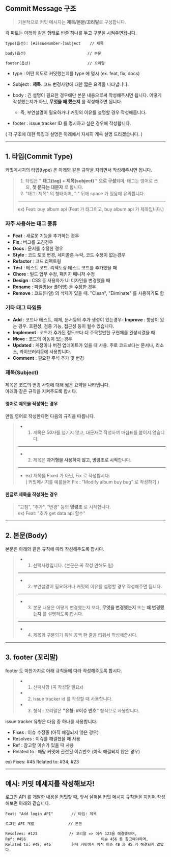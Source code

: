 ## Commit Message 구조

> 기본적으로 커밋 메시지는 **제목/본문/꼬리말**로 구성합니다.

각 파트는 아래와 같은 형태로 빈줄 하나를 두고 구분을 시켜주면됩니다.

```null
type(옵션): [#issueNumber-]Subject    // 제목

body(옵션)                           // 본문

footer(옵션)                         // 꼬리말
```

- type : 어떤 의도로 커밋했는지를 type 에 명시 (ex. feat, fix, docs)
    
- Subject : **제목**. 코드 변경사항에 대한 짧은 요약을 나타냅니다.
    
- body : 긴 설명이 필요한 경우에만 본문 내용으로써 작성해주시면 됩니다. 어떻게 작성했는지가 아닌, **무엇을 왜 했는지** 를 작성해주면 됩니다.
    
    - 즉, 부연설명이 필요하거나 커밋의 이유를 설명할 경우 작성해줍니다.
- footer : issue tracker ID 를 명시하고 싶은 경우에 작성합니다.
    

( 각 구조에 대한 특징과 설명은 아래에서 자세히 게속 설명 드리겠습니다. )

---

## 1. 타입(Commit Type)

커밋메시지의 타입(type) 은 아래와 같은 규약을 지키면서 작성해주시면 됩니다.

> 1. 타입은 **" 태그(tag) + 제목(subject) " 으로 구성**되며, 태그는 영어로 쓰되, **첫 문자는 대문자** 로 합니다.
> 2. "태그: 제목" 의 형태이며, ":" 뒤에 space 가 있음에 유의합니다.
> 
> ---
> 
> ex) Feat: buy album api (Feat 가 태그이고, buy album api 가 제목입니다.)

### 자주 사용하는 태그 종류

- **Feat** : 새로운 기능을 추가하는 경우
- **Fix** : 버그를 고친경우
- **Docs** : 문서를 수정한 경우
- **Style** : 코드 포맷 변경, 세미콜론 누락, 코드 수정이 없는경우
- **Refactor** : 코드 리펙토링
- **Test** : 테스트 코드. 리펙토링 테스트 코드를 추가했을 때
- **Chore** : 빌드 업무 수정, 패키지 매니저 수정
- **Design** : CSS 등 사용자가 UI 디자인을 변경했을 때
- **Rename** : 파일명(or 폴더명) 을 수정한 경우
- **Remove** : 코드(파일) 의 삭제가 있을 때. "Clean", "Eliminate" 를 사용하기도 함

### 기타 태그 타입들

- **Add** : 코드나 테스트, 예제, 문서등의 추가 생성이 있는경우- **Improve** : 향상이 있는 경우. 호환성, 검증 기능, 접근성 등이 될수 있습니다.
- **Implement** : 코드가 추가된 정도보다 더 주목할만한 구현체를 완성시켰을 때
- **Move** : 코드의 이동이 있는경우
- **Updated** : 계정이나 버전 업데이트가 있을 때 사용. 주로 코드보다는 문서나, 리소스, 라이브러리등에 사용합니다.
- **Comment** : 필요한 주석 추가 및 변경

### 제목(Subject)

제목은 코드의 변경 사항에 대해 짧은 요약을 나타냅니다.  
아래와 같은 규칙을 지켜주도록 합시다.

#### 영어로 제목을 작성하는 경우

만일 영어로 작성한다면 다음의 규칙을 따릅니다.

> - 1. 제목은 50자를 넘기지 않고, 대문자로 작성하며 마침표를 붙이지 않습니다.
> 
> ---
> 
> - 2. 제목은 **과거형을 사용하지 않고, 명령조로 시작**합니다.
> 
> ---
> 
> - ex) 제목을 Fixed 가 아닌, Fix 로 작성합시다.  
>     ( 커밋메시지를 예를들어 Fix : "Modify album buy bug" 로 작성하기 )

#### 한글로 제목을 작성하는 경우

> "고침", "추가", "변경" 등의 **명령조** 로 시작합니다.  
> ex) Feat: "추가 get data api 함수"

---

## 2. 본문(Body)

본문은 아래와 같은 규칙에 따라 작성해주도록 합시다.

> - 1. 선택사항입니다. (본문은 꼭 작성 안해도 됨)
> 
> ---
> 
> - 2. 부연설명이 필요하거나 커밋의 이유를 설명할 경우 작성해주면 됩니다.
> 
> ---
> 
> - 3. 본문 내용은 어떻게 변경했는지 보다, **무엇을 변경했는지** 또는 **왜 변경했는지** 를 설명하도록 합시다.
> 
> ---
> 
> - 4. 제목과 구분되기 위해 공백 한 줄을 띄워서 작성해줍시다.

---

## 3. footer (꼬리말)

footer 도 마찬가지로 아래 규칙들에 따라 작성해주도록 합시다.

> - 1. 선택사항 (꼭 작성할 필요x)
> - 2. issue tracker id 를 작성할 때 사용합니다.
> - 3. 형식 : 꼬리말은 **"유형: #이슈 번호"** 형식으로 사용합니다.

issue tracker 유형은 다음 중 하나를 사용합니다.

- Fixes : 이슈 수정중 (아직 해결되지 않은 경우)
- Resolves : 이슈를 해결했을 때 사용
- Ref : 참고할 이슈가 있을 때 사용
- Related to : 해당 커밋에 관련된 이슈번호 (아직 해결되지 않은 경우)

ex) Fixes: #45 Related to: #34, #23

---

## 예시: 커밋 메세지를 작성해보자!

로그인 API 를 개발한 내용을 커밋할 때, 앞서 살펴본 커밋 메시지 규칙들을 지키며 작성해보면 아래와 같습니다.

```null
Feat: "Add login API"        // 타입: 제목

로그인 API 개발               // 본문

Resolves: #123              // 꼬리말 => 이슈 123을 해결했으며,
Ref: #456                                 이슈 456 를 참고해야하며,
Related to: #48, #45         현재 커밋에서 아직 이슈 48 과 45 가 해결되지 않았다.
```